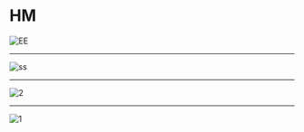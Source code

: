 # HM
![EE](https://user-images.githubusercontent.com/97463861/215093089-af433f75-db3c-4bd2-98cb-a1774ccbbc3f.png)

<hr>

![ss](https://user-images.githubusercontent.com/97463861/215276649-5df41f86-622e-4881-b431-c800b83155c8.png)

<hr>

![2](https://user-images.githubusercontent.com/97463861/215289127-063b57d1-374e-4d4b-8061-07fb36d630cd.png)

<hr>

![1](https://user-images.githubusercontent.com/97463861/215289131-ecf826ef-4561-43b7-ba40-c7dc38fea44e.png)

